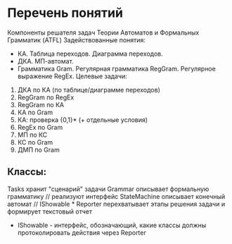 # Перечень понятий
Компоненты решателя задач Теории Автоматов и Формальных Грамматик (ATFL)
Задействованные понятия:
* КА. Таблица переходов. Диаграмма переходов.
* ДКА. МП-автомат.
* Грамматика Gram. Регулярная грамматика RegGram. Регулярное выражение RegEx.
Целевые задачи:
1. ДКА по КА (по таблице/диаграмме переходов)
2. RegGram по RegEx
3. RegGram по КА 
4. КА по Gram
5. КА: проверка {0,1}* (+ отдельные условия) 
6. RegEx по Gram 
7. МП по КС 
8. КС по Gram
9. ДМП по Gram

## Классы: 
Tasks         хранит "сценарий" задачи
Grammar       описывает формальную грамматику // реализуют интерфейс
StateMachine  описывает конечный автомат      // IShowable *
Reporter      перехватывает этапы решения задачи и формирует текстовый отчет

* IShowable - интерфейс, обозначающий, какие классы должны протоколировать действия через Reporter
